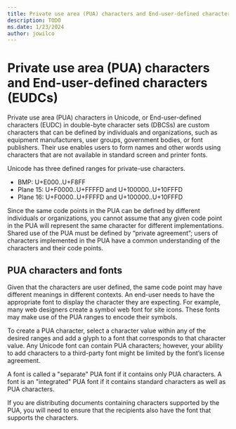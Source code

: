 ```yaml
---
title: Private use area (PUA) characters and End-user-defined characters (EUDCs)
description: TODO
ms.date: 1/23/2024
author: jowilco
---
```


# Private use area (PUA) characters and End-user-defined characters (EUDCs)

Private use area (PUA) characters in Unicode, or End-user-defined characters (EUDC) in double-byte character sets (DBCSs) are custom characters that can be defined by individuals and organizations, such as equipment manufacturers, user groups, government bodies, or font publishers. Their use enables users to form names and other words using characters that are not available in standard screen and printer fonts.

Unicode has three defined ranges for private-use characters.

- BMP: U+E000..U+F8FF
- Plane 15: U+F0000..U+FFFFD and U+100000..U+10FFFD
- Plane 16: U+F0000..U+FFFFD and U+100000..U+10FFFD

Since the same code points in the PUA can be defined by different individuals or organizations, you cannot assume that any given code point in the PUA will represent the same character for different implementations. Shared use of the PUA must be defined by “private agreement”; users of characters implemented in the PUA have a common understanding of the characters and their code points.

## PUA characters and fonts

Given that the characters are user defined, the same code point may have different meanings in different contexts. An end-user needs to have the appropriate font to display the character they are expecting. For example, many web designers create a symbol web font for site icons. These fonts may make use of the PUA ranges to encode their symbols.

To create a PUA character, select a character value within any of the desired ranges and add a glyph to a font that corresponds to that character value. Any Unicode font can contain PUA characters; however, your ability to add characters to a third-party font might be limited by the font’s license agreement.

A font is called a "separate" PUA font if it contains only PUA characters. A font is an "integrated" PUA font if it contains standard characters as well as PUA characters.

If you are distributing documents containing characters supported by the PUA, you will need to ensure that the recipients also have the font that supports the characters.
